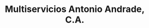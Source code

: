 ---
title: "Multiservicios Antonio Andrade, C.A."
url: /ciudad-guayana-puerto-ordaz/multiservicios-antonio-andrade-c-a/
shop: piezas de automóviles
---